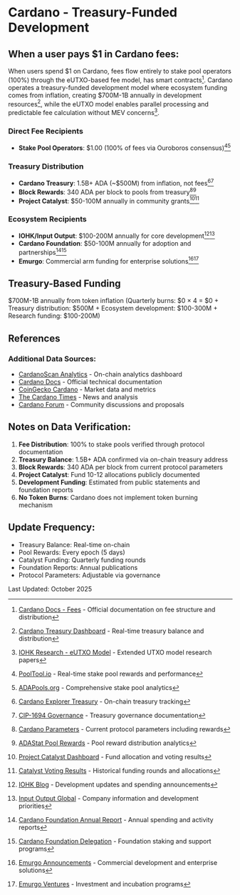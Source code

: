 # Cardano - Treasury-Funded Development

## When a user pays $1 in Cardano fees:

When users spend $1 on Cardano, fees flow entirely to stake pool operators (100%) through the eUTXO-based fee model, has smart contracts[^1]. Cardano operates a treasury-funded development model where ecosystem funding comes from inflation, creating $700M-1B annually in development resources[^2], while the eUTXO model enables parallel processing and predictable fee calculation without MEV concerns[^3].

### Direct Fee Recipients
- **Stake Pool Operators**: $1.00 (100% of fees via Ouroboros consensus)[^4][^5]

### Treasury Distribution
- **Cardano Treasury**: 1.5B+ ADA (~$500M) from inflation, not fees[^6][^7]
- **Block Rewards**: 340 ADA per block to pools from treasury[^8][^9]
- **Project Catalyst**: $50-100M annually in community grants[^10][^11]

### Ecosystem Recipients
- **IOHK/Input Output**: $100-200M annually for core development[^12][^13]
- **Cardano Foundation**: $50-100M annually for adoption and partnerships[^14][^15]
- **Emurgo**: Commercial arm funding for enterprise solutions[^16][^17]

## Treasury-Based Funding

$700M-1B annually from token inflation (Quarterly burns: $0 × 4 = $0 + Treasury distribution: $500M + Ecosystem development: $100-300M + Research funding: $100-200M)

## References

[^1]: [Cardano Docs - Fees](https://docs.cardano.org/learn/transaction-fees-min-ada/) - Official documentation on fee structure and distribution

[^2]: [Cardano Treasury Dashboard](https://lookerstudio.google.com/u/0/reporting/3136c55b-635e-4f46-8e4b-b8ab54f2d460/page/k5r9B) - Real-time treasury balance and distribution

[^3]: [IOHK Research - eUTXO Model](https://iohk.io/en/research/library/) - Extended UTXO model research papers

[^4]: [PoolTool.io](https://pooltool.io/) - Real-time stake pool rewards and performance

[^5]: [ADAPools.org](https://adapools.org/) - Comprehensive stake pool analytics

[^6]: [Cardano Explorer Treasury](https://cardanoscan.io/treasury) - On-chain treasury tracking

[^7]: [CIP-1694 Governance](https://github.com/cardano-foundation/CIPs/blob/master/CIP-1694/README.md) - Treasury governance documentation

[^8]: [Cardano Parameters](https://beta.explorer.cardano.org/en/protocol-parameters/) - Current protocol parameters including rewards

[^9]: [ADAStat Pool Rewards](https://adastat.net/pools) - Pool reward distribution analytics

[^10]: [Project Catalyst Dashboard](https://projectcatalyst.io/funds) - Fund allocation and voting results

[^11]: [Catalyst Voting Results](https://cardano.ideascale.com/) - Historical funding rounds and allocations

[^12]: [IOHK Blog](https://iohk.io/en/blog/posts/page-1/) - Development updates and spending announcements

[^13]: [Input Output Global](https://iog.io/) - Company information and development priorities

[^14]: [Cardano Foundation Annual Report](https://cardanofoundation.org/en/news/) - Annual spending and activity reports

[^15]: [Cardano Foundation Delegation](https://cardanofoundation.org/en/delegation/) - Foundation staking and support programs

[^16]: [Emurgo Announcements](https://emurgo.io/) - Commercial development and enterprise solutions

[^17]: [Emurgo Ventures](https://emurgo.io/ventures) - Investment and incubation programs

[^18]: [Messari Cardano Research](https://messari.io/project/cardano) - Quarterly ecosystem analysis

[^19]: [Staking Rewards Cardano](https://www.stakingrewards.com/earn/cardano/) - Current staking yields and inflation

[^20]: [DeFiLlama Cardano](https://defillama.com/chain/Cardano) - Total value locked and DeFi metrics

[^21]: [Pool.pm Analytics](https://pool.pm/) - Advanced pool performance metrics

[^22]: [Cardano Blockchain Insights](https://datastudio.google.com/u/0/reporting/3136c55b-635e-4f46-8e4b-b8ab54f2d460/page/k5r9B) - Comprehensive network analytics

[^23]: [CExplorer.io](https://cexplorer.io/) - Block explorer with detailed statistics

[^24]: [AdaStat Network Stats](https://adastat.net/) - Network statistics and pool distribution

[^25]: [Cardano Cube](https://www.cardanocube.com/) - Ecosystem project directory

[^26]: [Essential Cardano](https://www.essentialcardano.io/) - Ecosystem overview and metrics

[^27]: [Cardano Updates](https://cardanoupdates.com/) - Development progress tracking

[^28]: [IOHK GitHub](https://github.com/input-output-hk) - Open source development activity

[^29]: [Daedalus Wallet Stats](https://daedaluswallet.io/) - Network participation metrics

[^30]: [Yoroi Wallet Analytics](https://yoroi-wallet.com/) - User adoption and staking data

### Additional Data Sources:
- [CardanoScan Analytics](https://cardanoscan.io/analytics) - On-chain analytics dashboard
- [Cardano Docs](https://docs.cardano.org/) - Official technical documentation
- [CoinGecko Cardano](https://www.coingecko.com/en/coins/cardano) - Market data and metrics
- [The Cardano Times](https://www.thecardanotimes.com/) - News and analysis
- [Cardano Forum](https://forum.cardano.org/) - Community discussions and proposals

## Notes on Data Verification:
1. **Fee Distribution**: 100% to stake pools verified through protocol documentation
2. **Treasury Balance**: 1.5B+ ADA confirmed via on-chain treasury address
3. **Block Rewards**: 340 ADA per block from current protocol parameters
4. **Project Catalyst**: Fund 10-12 allocations publicly documented
5. **Development Funding**: Estimated from public statements and foundation reports
6. **No Token Burns**: Cardano does not implement token burning mechanism

## Update Frequency:
- Treasury Balance: Real-time on-chain
- Pool Rewards: Every epoch (5 days)
- Catalyst Funding: Quarterly funding rounds
- Foundation Reports: Annual publications
- Protocol Parameters: Adjustable via governance

Last Updated: October 2025